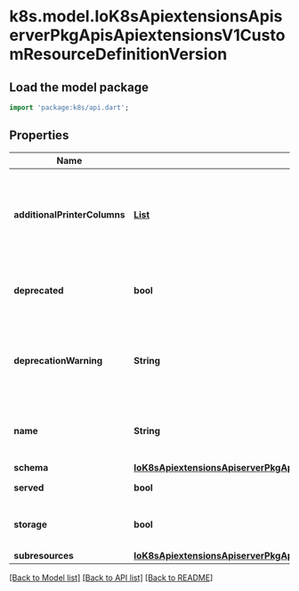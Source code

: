 # k8s.model.IoK8sApiextensionsApiserverPkgApisApiextensionsV1CustomResourceDefinitionVersion

## Load the model package
```dart
import 'package:k8s/api.dart';
```

## Properties
Name | Type | Description | Notes
------------ | ------------- | ------------- | -------------
**additionalPrinterColumns** | [**List<IoK8sApiextensionsApiserverPkgApisApiextensionsV1CustomResourceColumnDefinition>**](IoK8sApiextensionsApiserverPkgApisApiextensionsV1CustomResourceColumnDefinition.md) | additionalPrinterColumns specifies additional columns returned in Table output. See https://kubernetes.io/docs/reference/using-api/api-concepts/#receiving-resources-as-tables for details. If no columns are specified, a single column displaying the age of the custom resource is used. | [optional] [default to const []]
**deprecated** | **bool** | deprecated indicates this version of the custom resource API is deprecated. When set to true, API requests to this version receive a warning header in the server response. Defaults to false. | [optional] 
**deprecationWarning** | **String** | deprecationWarning overrides the default warning returned to API clients. May only be set when `deprecated` is true. The default warning indicates this version is deprecated and recommends use of the newest served version of equal or greater stability, if one exists. | [optional] 
**name** | **String** | name is the version name, e.g. “v1”, “v2beta1”, etc. The custom resources are served under this version at `/apis/<group>/<version>/...` if `served` is true. | 
**schema** | [**IoK8sApiextensionsApiserverPkgApisApiextensionsV1CustomResourceValidation**](IoK8sApiextensionsApiserverPkgApisApiextensionsV1CustomResourceValidation.md) |  | [optional] 
**served** | **bool** | served is a flag enabling/disabling this version from being served via REST APIs | 
**storage** | **bool** | storage indicates this version should be used when persisting custom resources to storage. There must be exactly one version with storage=true. | 
**subresources** | [**IoK8sApiextensionsApiserverPkgApisApiextensionsV1CustomResourceSubresources**](IoK8sApiextensionsApiserverPkgApisApiextensionsV1CustomResourceSubresources.md) |  | [optional] 

[[Back to Model list]](../README.md#documentation-for-models) [[Back to API list]](../README.md#documentation-for-api-endpoints) [[Back to README]](../README.md)


